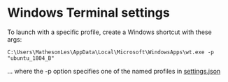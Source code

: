 # Windows Terminal settings

To launch with a specific profile, create a Windows shortcut with these args:

`C:\Users\MathesonLes\AppData\Local\Microsoft\WindowsApps\wt.exe -p "ubuntu_1804_B"`

... where the -p option specifies one of the named profiles in [settings.json]()
